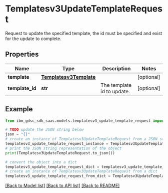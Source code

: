 # Templatesv3UpdateTemplateRequest

Request to update the specified template, the id must be specified and exist for the update to complete.

## Properties

Name | Type | Description | Notes
------------ | ------------- | ------------- | -------------
**template** | [**Templatesv3Template**](Templatesv3Template.md) |  | [optional] 
**template_id** | **str** | The template id to update. | [optional] 

## Example

```python
from ibm_gdsc_sdk_saas.models.templatesv3_update_template_request import Templatesv3UpdateTemplateRequest

# TODO update the JSON string below
json = "{}"
# create an instance of Templatesv3UpdateTemplateRequest from a JSON string
templatesv3_update_template_request_instance = Templatesv3UpdateTemplateRequest.from_json(json)
# print the JSON string representation of the object
print(Templatesv3UpdateTemplateRequest.to_json())

# convert the object into a dict
templatesv3_update_template_request_dict = templatesv3_update_template_request_instance.to_dict()
# create an instance of Templatesv3UpdateTemplateRequest from a dict
templatesv3_update_template_request_from_dict = Templatesv3UpdateTemplateRequest.from_dict(templatesv3_update_template_request_dict)
```
[[Back to Model list]](../README.md#documentation-for-models) [[Back to API list]](../README.md#documentation-for-api-endpoints) [[Back to README]](../README.md)


